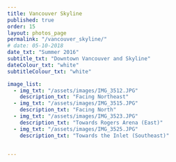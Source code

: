 ```yaml
---
title: Vancouver Skyline
published: true
order: 15
layout: photos_page
permalink: "/vancouver_skyline/"
# date: 05-10-2018
date_txt: "Summer 2016"
subtitle_txt: "Downtown Vancouver and Skyline"
dateColour_txt: "white"
subtitleColour_txt: "white"

image_list:
  - img_txt: "/assets/images/IMG_3512.JPG"
    description_txt: "Facing Northeast"
  - img_txt: "/assets/images/IMG_3515.JPG"
    description_txt: "Facing North"
  - img_txt: "/assets/images/IMG_3523.JPG"
    description_txt: "Towards Rogers Arena (East)"
  - img_txt: "/assets/images/IMG_3525.JPG"
    description_txt: "Towards the Inlet (Southeast)"


---
```

